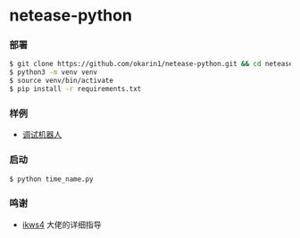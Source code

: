 # netease-python


### 部署
```bash
$ git clone https://github.com/okarin1/netease-python.git && cd netease-python
$ python3 -m venv venv
$ source venv/bin/activate
$ pip install -r requirements.txt
```

### 样例
- [调试机器人](https://y.music.163.com/m/user/home?id=1750340417
)


### 启动
```bash
$ python time_name.py
```

### 鸣谢
- [ikws4](https://github.com/ikws4) 大佬的详细指导
